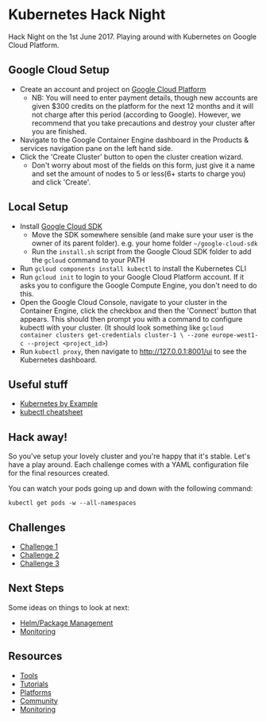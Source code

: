 # Kubernetes Hack Night

Hack Night on the 1st June 2017. Playing around with Kubernetes on Google Cloud Platform.

## Google Cloud Setup

* Create an account and project on [Google Cloud Platform](https://cloud.google.com/)
  * NB: You will need to enter payment details, though new accounts are given $300 credits on the platform for the next 12 months and it will not charge after this period (according to Google). However, we recommend that you take precautions and destroy your cluster after you are finished.
* Navigate to the Google Container Engine dashboard in the Products & services navigation pane on the left hand side.
* Click the 'Create Cluster' button to open the cluster creation wizard.
  * Don't worry about most of the fields on this form, just give it a name and set the amount of nodes to 5 or less(6+ starts to charge you) and click 'Create'.

## Local Setup

* Install [Google Cloud SDK](https://cloud.google.com/sdk/)
  * Move the SDK somewhere sensible (and make sure your user is the owner of its parent folder). e.g. your home folder `~/google-cloud-sdk`
  * Run the `install.sh` script from the Google Cloud SDK folder to add the `gcloud` command to your PATH
* Run `gcloud components install kubectl` to install the Kubernetes CLI
* Run `gcloud init` to login to your Google Cloud Platform account. If it asks you to configure the Google Compute Engine, you don't need to do this.
* Open the Google Cloud Console, navigate to your cluster in the Container Engine, click the checkbox and then the 'Connect' button that appears. This should then prompt you with a command to configure kubectl with your cluster. (It should look something like `gcloud container clusters get-credentials cluster-1 \
    --zone europe-west1-c --project <project_id>`)
* Run `kubectl proxy`, then navigate to http://127.0.0.1:8001/ui to see the Kubernetes dashboard.

## Useful stuff

* [Kubernetes by Example](http://kubernetesbyexample.com/)
* [kubectl cheatsheet](https://kubernetes.io/docs/user-guide/kubectl-cheatsheet/)

## Hack away!

So you've setup your lovely cluster and you're happy that it's stable. Let's have a play around. Each challenge comes with a YAML configuration file for the final resources created.

You can watch your pods going up and down with the following command:

`kubectl get pods -w --all-namespaces`

## Challenges

* [Challenge 1](challenges/1/README.md)
* [Challenge 2](challenges/2/README.md)
* [Challenge 3](challenges/3/README.md)


## Next Steps

Some ideas on things to look at next:

* [Helm/Package Management](next_steps/helm.md)
* [Monitoring](next_steps/monitoring.md)

## Resources

* [Tools](resources/tools.md)
* [Tutorials](resources/tutorials.md)
* [Platforms](resources/platforms.md)
* [Community](resources/community.md)
* [Monitoring](resources/monitoring.md)
